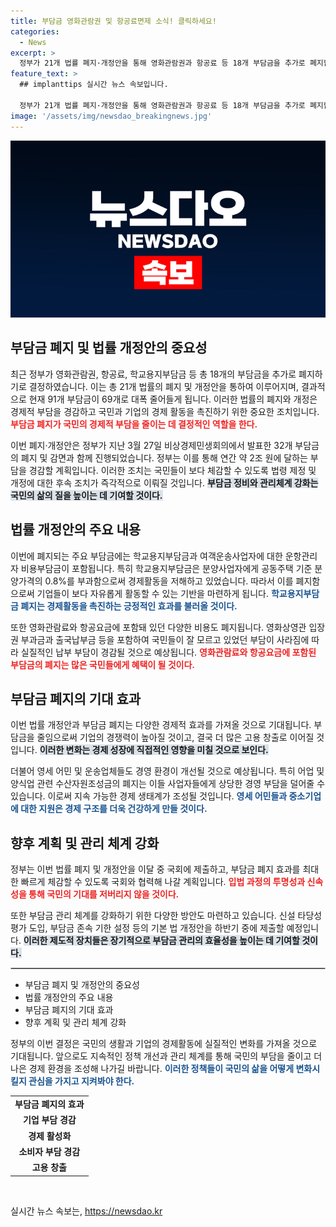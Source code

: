 ```yaml
---
title: 부담금 영화관람권 및 항공료면제 소식! 클릭하세요!
categories:
  - News
excerpt: >
  정부가 21개 법률 폐지·개정안을 통해 영화관람권과 항공료 등 18개 부담금을 추가로 폐지합니다. 이로써 총 91개의 부담금이 69개로 줄어들며, 국민과 기업의 부담이 대폭 경감될 전망입니다.
feature_text: >
  ## implanttips 실시간 뉴스 속보입니다.

  정부가 21개 법률 폐지·개정안을 통해 영화관람권과 항공료 등 18개 부담금을 추가로 폐지합니다. 이로써 총 91개의 부담금이 69개로 줄어들며, 국민과 기업의 부담이 대폭 경감될 전망입니다.
image: '/assets/img/newsdao_breakingnews.jpg'
---
```


<p><img src="/assets/img/newsdao_breakingnews.jpg" alt="implanttips 속보" /></p>

<h2 data-ke-size="size26">부담금 폐지 및 법률 개정안의 중요성</h2>

<p data-ke-size="size16">최근 정부가 영화관람권, 항공료, 학교용지부담금 등 총 18개의 부담금을 추가로 폐지하기로 결정하였습니다. 이는 총 21개 법률의 폐지 및 개정안을 통하여 이루어지며, 결과적으로 현재 91개 부담금이 69개로 대폭 줄어들게 됩니다. 이러한 법률의 폐지와 개정은 경제적 부담을 경감하고 국민과 기업의 경제 활동을 촉진하기 위한 중요한 조치입니다. <b><span style="color: #ee2323;">부담금 폐지가 국민의 경제적 부담을 줄이는 데 결정적인 역할을 한다.</span></b></p>

<p data-ke-size="size16">이번 폐지·개정안은 정부가 지난 3월 27일 비상경제민생회의에서 발표한 32개 부담금의 폐지 및 감면과 함께 진행되었습니다. 정부는 이를 통해 연간 약 2조 원에 달하는 부담을 경감할 계획입니다. 이러한 조치는 국민들이 보다 체감할 수 있도록 법령 제정 및 개정에 대한 후속 조치가 즉각적으로 이뤄질 것입니다. <b><span style="background-color: #21538527;">부담금 정비와 관리체계 강화는 국민의 삶의 질을 높이는 데 기여할 것이다.</span></b></p>

<h2 data-ke-size="size26">법률 개정안의 주요 내용</h2>

<p data-ke-size="size16"> 이번에 폐지되는 주요 부담금에는 학교용지부담금과 여객운송사업자에 대한 운항관리자 비용부담금이 포함됩니다. 특히 학교용지부담금은 분양사업자에게 공동주택 기준 분양가격의 0.8%를 부과함으로써 경제활동을 저해하고 있었습니다. 따라서 이를 폐지함으로써 기업들이 보다 자유롭게 활동할 수 있는 기반을 마련하게 됩니다. <b><span style="color: #1a5490;">학교용지부담금 폐지는 경제활동을 촉진하는 긍정적인 효과를 불러올 것이다.</span></b></p>

<p data-ke-size="size16">또한 영화관람료와 항공요금에 포함돼 있던 다양한 비용도 폐지됩니다. 영화상영관 입장권 부과금과 출국납부금 등을 포함하여 국민들이 잘 모르고 있었던 부담이 사라짐에 따라 실질적인 납부 부담이 경감될 것으로 예상됩니다. <b><span style="color: #ee2323;">영화관람료와 항공요금에 포함된 부담금의 폐지는 많은 국민들에게 혜택이 될 것이다.</span></b></p>

<h2 data-ke-size="size26">부담금 폐지의 기대 효과</h2>

<p data-ke-size="size16">이번 법률 개정안과 부담금 폐지는 다양한 경제적 효과를 가져올 것으로 기대됩니다. 부담금을 줄임으로써 기업의 경쟁력이 높아질 것이고, 결국 더 많은 고용 창출로 이어질 것입니다. <b><span style="background-color: #21538527;">이러한 변화는 경제 성장에 직접적인 영향을 미칠 것으로 보인다.</span></b></p>

<p data-ke-size="size16">더불어 영세 어민 및 운송업체들도 경영 환경이 개선될 것으로 예상됩니다. 특히 어업 및 양식업 관련 수산자원조성금의 폐지는 이들 사업자들에게 상당한 경영 부담을 덜어줄 수 있습니다. 이로써 지속 가능한 경제 생태계가 조성될 것입니다. <b><span style="color: #1a5490;">영세 어민들과 중소기업에 대한 지원은 경제 구조를 더욱 건강하게 만들 것이다.</span></b></p>

<h2 data-ke-size="size26">향후 계획 및 관리 체계 강화</h2>

<p data-ke-size="size16">정부는 이번 법률 폐지 및 개정안을 이달 중 국회에 제출하고, 부담금 폐지 효과를 최대한 빠르게 체감할 수 있도록 국회와 협력해 나갈 계획입니다. <b><span style="color: #ee2323;">입법 과정의 투명성과 신속성을 통해 국민의 기대를 저버리지 않을 것이다.</span></b></p>

<p data-ke-size="size16">또한 부담금 관리 체계를 강화하기 위한 다양한 방안도 마련하고 있습니다. 신설 타당성 평가 도입, 부담금 존속 기한 설정 등의 기본 법 개정안을 하반기 중에 제출할 예정입니다. <b><span style="background-color: #21538527;">이러한 제도적 장치들은 장기적으로 부담금 관리의 효율성을 높이는 데 기여할 것이다.</span></b></p>

<hr style="border: 1px solid #ccc;"/>

<ul>
    <li>부담금 폐지 및 개정안의 중요성</li>
    <li>법률 개정안의 주요 내용</li>
    <li>부담금 폐지의 기대 효과</li>
    <li>향후 계획 및 관리 체계 강화</li>
</ul>

<p data-ke-size="size16">정부의 이번 결정은 국민의 생활과 기업의 경제활동에 실질적인 변화를 가져올 것으로 기대됩니다. 앞으로도 지속적인 정책 개선과 관리 체계를 통해 국민의 부담을 줄이고 더 나은 경제 환경을 조성해 나가길 바랍니다. <b><span style="color: #1a5490;">이러한 정책들이 국민의 삶을 어떻게 변화시킬지 관심을 가지고 지켜봐야 한다.</span></b></p>

<table>
    <tr>
        <td style="text-align: center; height: 17px;"><b>부담금 폐지의 효과</b></td>
    </tr>
    <tr>
        <td style="text-align: center; height: 17px;"><b>기업 부담 경감</b></td>
    </tr>
    <tr>
        <td style="text-align: center; height: 17px;"><b>경제 활성화</b></td>
    </tr>
    <tr>
        <td style="text-align: center; height: 17px;"><b>소비자 부담 경감</b></td>
    </tr>
    <tr>
        <td style="text-align: center; height: 17px;"><b>고용 창출</b></td>
    </tr>
</table>

<p data-ke-size="size16">&nbsp;</p>
실시간 뉴스 속보는, <a href="https://newsdao.kr" rel="dofollow">https://newsdao.kr</a>


